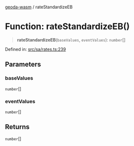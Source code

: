 [geoda-wasm](../globals.md) / rateStandardizeEB

# Function: rateStandardizeEB()

> **rateStandardizeEB**(`baseValues`, `eventValues`): `number`[]

Defined in: [src/sa/rates.ts:239](https://github.com/GeoDaCenter/geoda-lib/blob/92ce80b2e81e5a6276ad0890a9a8fe638734b201/src/js/src/sa/rates.ts#L239)

## Parameters

### baseValues

`number`[]

### eventValues

`number`[]

## Returns

`number`[]
